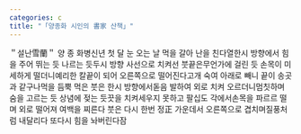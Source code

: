 ```yaml
---
categories: c
title: "「양종화 시인의 書家 산책」"
---
```

＂설난雪蘭＂ 양 종 화병신년 첫 달 눈 오는 날 먹을 갈아 난을 친다열한시 방향에서 힘을 주어 뛰는 듯 나르는 듯두시 방향 사선으로 치켜선 붓끝은무언가에 걸린 듯 손목이 미세하게 떨더니예리한 칼끝이 되어 오른쪽으로 떨어진다고개 숙여 아래로 빼니 끝이 송곳과 같구나​먹을 듬뿍 먹은 붓은 한시 방향에서돋음 발하여 외로 치켜 오르더니멈칫하며 숨을 고르는 듯 상념에 젖는 듯끗을 치켜세우지 못하고 팔십도 각에서손목을 파르르 떨며 외로 떨어져 여백을 찌른다 붓은 다시 한번 정正 가운데서 오른쪽으로 겹치며질풍처럼 내달리다 또다시 힘을 놔버린다잠